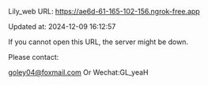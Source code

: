 Lily_web URL: https://ae6d-61-165-102-156.ngrok-free.app

Updated at: 2024-12-09 16:12:57

If you cannot open this URL, the server might be down.

Please contact: 

goley04@foxmail.com Or Wechat:GL_yeaH